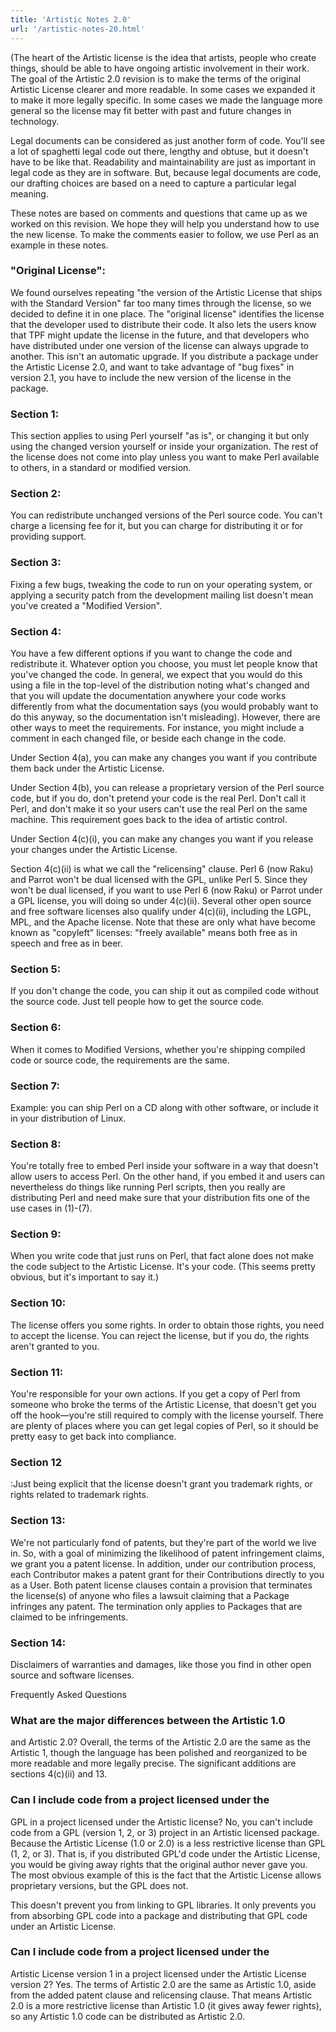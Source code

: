 ```yaml
---
title: 'Artistic Notes 2.0'
url: '/artistic-notes-20.html'
---
```


(The heart of the Artistic license is the idea that
artists, people who create things, should be able to have
ongoing artistic involvement in their work. The goal of the
Artistic 2.0 revision is to make the terms of the original
Artistic License clearer and more readable. In some cases we
expanded it to make it more legally specific. In some cases
we made the language more general so the license may fit
better with past and future changes in technology.

Legal
documents can be considered as just another form of code.
You'll see a lot of spaghetti legal code out there, lengthy
and obtuse, but it doesn't have to be like that. Readability
and maintainability are just as important in legal code as
they are in software. But, because legal documents are code,
our drafting choices are based on a need to capture a
particular legal meaning.

These notes are based
on comments and questions that came up as we worked on this
revision. We hope they will help you understand how to use
the new license. To make the comments easier to follow, we
use Perl as an example in these notes.

### "Original License":

We found ourselves repeating "the version of the
Artistic License that ships with the Standard Version" far
too many times through the license, so we decided to define
it in one place. The "original license" identifies the
license that the developer used to distribute their code. It
also lets the users know that TPF might update the license
in the future, and that developers who have distributed
under one version of the license can always upgrade to
another. This isn't an automatic upgrade. If you distribute
a package under the Artistic License 2.0, and want to take
advantage of "bug fixes" in version 2.1, you have to include
the new version of the license in the package.

### Section 1:

This section applies to using Perl yourself "as is",
or changing it but only using the changed version yourself
or inside your organization. The rest of the license does
not come into play unless you want to make Perl available to
others, in a standard or modified version.

### Section 2:

You can redistribute unchanged versions of the Perl source
code. You can't charge a licensing fee for it, but you can
charge for distributing it or for providing support.

### Section 3:

Fixing a few bugs, tweaking the code to run on your
operating system, or applying a security patch from the
development mailing list doesn't mean you've created a
"Modified Version".

### Section 4:

You have a few different options if you want to change the
code and redistribute it. Whatever option you choose, you
must let people know that you've changed the code. In
general, we expect that you would do this using a file in
the top-level of the distribution noting what's changed and
that you will update the documentation anywhere your code
works differently from what the documentation says (you
would probably want to do this anyway, so the documentation
isn't misleading). However, there are other ways to meet the
requirements. For instance, you might include a comment in
each changed file, or beside each change in the code.

Under
Section 4(a), you can make any changes you want if you
contribute them back under the Artistic License.

Under
Section 4(b), you can release a proprietary version of the
Perl source code, but if you do, don't pretend your code is
the real Perl. Don't call it Perl, and don't make it so your
users can't use the real Perl on the same machine. This
requirement goes back to the idea of artistic control.

Under
Section 4(c)(i), you can make any changes you want if you
release your changes under the Artistic License.

Section
4(c)(ii) is what we call the "relicensing" clause. Perl 6
(now Raku) and Parrot won't be dual licensed with the GPL,
unlike Perl 5. Since they won't be dual licensed, if you
want to use Perl 6 (now Raku) or Parrot under a GPL license,
you will doing so under 4(c)(ii). Several other open source
and free software licenses also qualify under 4(c)(ii),
including the LGPL, MPL, and the Apache license. Note that
these are only what have become known as "copyleft"
licenses: "freely available" means both free as in speech
and free as in beer.

### Section 5:

If you don't change the code, you can ship it out as
compiled code without the source code. Just tell people how
to get the source code.

### Section 6:

When it comes to Modified Versions, whether you're shipping
compiled code or source code, the requirements are the
same.

### Section 7:

Example: you can ship Perl on a CD along with other
software, or include it in your distribution of Linux.

### Section 8:

You're totally free to embed Perl inside your software in a
way that doesn't allow users to access Perl. On the other
hand, if you embed it and users can nevertheless do things
like running Perl scripts, then you really are distributing
Perl and need make sure that your distribution fits one of
the use cases in (1)-(7).

### Section 9:

When you write code that just runs on Perl, that fact alone
does not make the code subject to the Artistic License. It's
your code. (This seems pretty obvious, but it's important to
say it.)

### Section 10:

The license offers you some rights. In order to obtain
those rights, you need to accept the license. You can reject
the license, but if you do, the rights aren't granted to
you.

### Section 11:

You're responsible for your own actions. If you get a copy
of Perl from someone who broke the terms of the Artistic
License, that doesn't get you off the hook—you're still
required to comply with the license yourself. There are
plenty of places where you can get legal copies of Perl, so
it should be pretty easy to get back into compliance.

### Section 12

:Just being explicit that the license doesn't grant you
trademark rights, or rights related to trademark rights.

### Section 13:

We're not particularly fond of patents, but they're part of
the world we live in. So, with a goal of minimizing the
likelihood of patent infringement claims, we grant you a
patent license. In addition, under our contribution process,
each Contributor makes a patent grant for their
Contributions directly to you as a User. Both patent license
clauses contain a provision that terminates the license(s)
of anyone who files a lawsuit claiming that a Package
infringes any patent. The termination only applies to
Packages that are claimed to be infringements.

### Section 14:

Disclaimers of warranties and damages, like those you find
in other open source and software licenses.

Frequently Asked Questions

### What are the major differences between the Artistic 1.0

and Artistic 2.0?
Overall, the terms of the Artistic 2.0 are the same as
the Artistic 1, though the language has been polished and
reorganized to be more readable and more legally precise.
The significant additions are sections 4(c)(ii) and 13.

### Can I include code from a project licensed under the

GPL in a project licensed under the Artistic license?
No, you can't include code from a GPL (version 1, 2, or 3) project in an Artistic licensed package. Because the
Artistic License (1.0 or 2.0) is a less restrictive
license than GPL (1, 2, or 3). That is, if you distributed
GPL'd code under the Artistic License, you would be giving
away rights that the original author never gave you. The
most obvious example of this is the fact that the Artistic
License allows proprietary versions, but the GPL does
not.

This doesn't prevent you from linking to GPL libraries.
It only prevents you from absorbing GPL code into a
package and distributing that GPL code under an Artistic
License.

### Can I include code from a project licensed under the

Artistic License version 1 in a project licensed under
the Artistic License version 2?
Yes. The terms of Artistic 2.0 are the same as Artistic
1.0, aside from the added patent clause and relicensing
clause. That means Artistic 2.0 is a more restrictive
license than Artistic 1.0 (it gives away fewer rights), so
any Artistic 1.0 code can be distributed as Artistic
2.0.
